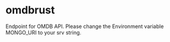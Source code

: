 # omdbrust
Endpoint for OMDB API.
Please change the Environment variable MONGO_URI to your srv string.

